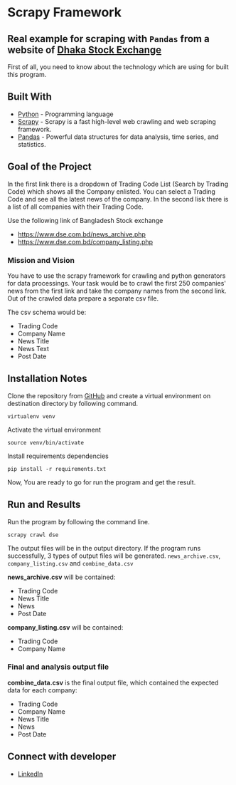 # Scrapy Framework
## Real example for scraping with ```Pandas``` from a website of [Dhaka Stock Exchange](https://www.dse.com.bd)

First of all, you need to know about the technology which are using for built this program.

## Built With
* [Python](https://www.python.org) - Programming language
* [Scrapy](https://docs.scrapy.org/en/latest/index.html) - Scrapy is a fast high-level web crawling and web scraping framework.
* [Pandas](https://pandas.pydata.org) - Powerful data structures for data analysis, time series, and statistics.

## Goal of the Project
In the first link there is a dropdown of Trading Code List (Search by Trading Code) which shows all the Company enlisted. You can select a Trading Code and see all the latest news of the company. In the second lisk there is a list of all companies with their Trading Code.

Use the following link of Bangladesh Stock exchange
* https://www.dse.com.bd/news_archive.php
* https://www.dse.com.bd/company_listing.php

### Mission and Vision
You have to use the scrapy framework for crawling and python generators for data processings. Your task would be to crawl the first 250 companies' news from the first link and take the company names from the second link. Out of the crawled data prepare a separate csv file.

The csv schema would be:
* Trading Code
* Company Name
* News Title
* News Text
* Post Date

## Installation Notes

Clone the repository from [GitHub](https://github.com/farjanul-nayem/scrapy-example-with-pandas) and create a virtual environment on destination directory by following command.

```
virtualenv venv
```

Activate the virtual environment

```
source venv/bin/activate
```

Install requirements dependencies

```
pip install -r requirements.txt
```

Now, You are ready to go for run the program and get the result. 

## Run and Results
Run the program by following the command line.
```
scrapy crawl dse
```

The output files will be in the output directory. If the program runs successfully, 3 types of output files will be generated. ```news_archive.csv```, ```company_listing.csv``` and ```combine_data.csv```

**news_archive.csv** will be contained:
* Trading Code
* News Title
* News
* Post Date

**company_listing.csv** will be contained:
* Trading Code
* Company Name

### Final and analysis output file
**combine_data.csv** is the final output file, which contained the expected data for each company:
* Trading Code
* Company Name
* News Title
* News
* Post Date

## Connect with developer
* [LinkedIn](https://www.linkedin.com/in/farjanuln/)
